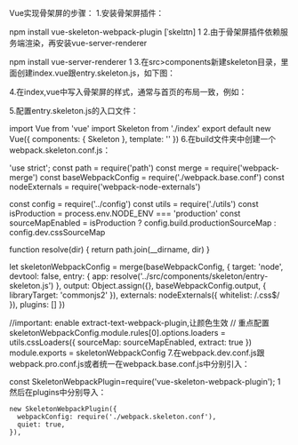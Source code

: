 Vue实现骨架屏的步骤：
1.安装骨架屏插件：

npm install vue-skeleton-webpack-plugin [ˈskelɪtn]
1
2.由于骨架屏插件依赖服务端渲染，再安装vue-server-renderer

npm install vue-server-renderer
1
3.在src>components新建skeleton目录，里面创建index.vue跟entry.skeleton.js，如下图：

4.在index,vue中写入骨架屏的样式，通常与首页的布局一致，例如：


<template>
    <div class="skeleton">
        <section></section>
        <div class="center">
          <ul class="dec">
              <li v-for="n in 2" :key="n">
                  <span></span>
                  <span></span>
              </li>
              <li>
                  <span></span>
              </li>
          </ul>
            <ul class="features">
                <li v-for="n in 3" :key="n">
                    <i></i>
                    <span></span>
                </li>
            </ul>
        </div>
        <div class="detail">
            <ul>
                <li v-for="n in 3" :key="n">
                    <span></span>
                    <span></span>
                </li>
            </ul>
            <p></p>
        </div>
    </div>
</template>
<style lang="less">
    @import "../less/public";
    @skeleton:#eee;
    .skeleton{
        width: 100%;
        height: 100vh;
        overflow: hidden;
        background: #fff;
        section{
            width: 100%;
            height: 205px;
            background:@skeleton;
            animation: sport .2s;
        }
        .center{
            .dec{
                li{
                    width: 100%;
                    height: 34px;
                    margin: 30px 0;
                    padding: 0 @padding20px;
                    box-sizing: border-box;
                    display: flex;
                    justify-content: space-between;
                    span{
                        width: 100px;
                        background: @skeleton;
                    }
                }
                li:first-of-type{
                    height: 44px;
                }
            }
            .features{
                display: flex;
                align-content: center;
                li{
                    flex: 1;
                    text-align: center;
                    i{
                        display: inline-block;
                        width: 60px;
                        height: 60px;
                        background: @skeleton;
                        border-radius: 50%;
                        vertical-align: middle;
                    }
                    span{
                        position: relative;
                        left:-20px;
                        top:-6px;
                        display: inline-block;
                        width: 120px;
                        height: 40px;
                        background: @skeleton;
                    }
                }
            }
        }
        .detail{
            margin-top: @padding20px;
            ul{
                li{
                    width: 100%;
                    display: flex;
                    height: 44px;
                    padding: 0 @padding20px;
                    box-sizing: border-box;
                    justify-content: space-between;
                    margin-bottom: 10px;
                    span{
                        width: 300px;
                        background: @skeleton;
                    }
                    span:first-of-type{
                        width: 150px;
                    }
                }
                li:first-of-type{
                    height: 54px;
                }
            }
            p{
                width: 60%;
                height: 54px ;
                background: @skeleton;
                margin-left: @padding20px;
                margin-top: @padding20px;
            }
        }
    }
    @keyframes sport {
        0%{background: #fff}
        100%{background: @skeleton}
    }
</style>
5.配置entry.skeleton.js的入口文件：

import Vue from 'vue'
import Skeleton from './index'
export default new Vue({
  components: {
    Skeleton
  },
  template: '<Skeleton/>'
})
6.在build文件夹中创建一个webpack.skeleton.conf.js：

'use strict';
const path = require('path')
const merge = require('webpack-merge')
const baseWebpackConfig = require('./webpack.base.conf')
const nodeExternals = require('webpack-node-externals')

const config = require('../config')
const utils = require('./utils')
const isProduction = process.env.NODE_ENV === 'production'
const sourceMapEnabled = isProduction
  ? config.build.productionSourceMap
  : config.dev.cssSourceMap

function resolve(dir) {
  return path.join(__dirname, dir)
}

let skeletonWebpackConfig = merge(baseWebpackConfig, {
  target: 'node',
  devtool: false,
  entry: {
    app: resolve('../src/components/skeleton/entry-skeleton.js')
  },
  output: Object.assign({}, baseWebpackConfig.output, {
    libraryTarget: 'commonjs2'
  }),
  externals: nodeExternals({
    whitelist: /\.css$/
  }),
  plugins: []
})

//important: enable extract-text-webpack-plugin,让颜色生效
// 重点配置
skeletonWebpackConfig.module.rules[0].options.loaders = utils.cssLoaders({
  sourceMap: sourceMapEnabled,
  extract: true
})
module.exports = skeletonWebpackConfig
7.在webpack.dev.conf.js跟webpack.pro.conf.js或者统一在webpack.base.conf.js中分别引入：

const SkeletonWebpackPlugin=require('vue-skeleton-webpack-plugin');
1
然后在plugins中分别导入：

    new SkeletonWebpackPlugin({
      webpackConfig: require('./webpack.skeleton.conf'),
      quiet: true,
    }),
